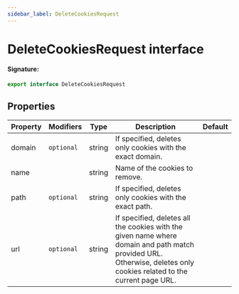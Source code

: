 ```yaml
---
sidebar_label: DeleteCookiesRequest
---
```


# DeleteCookiesRequest interface

#### Signature:

```typescript
export interface DeleteCookiesRequest
```

## Properties

| Property | Modifiers             | Type   | Description                                                                                                                                                          | Default |
| -------- | --------------------- | ------ | -------------------------------------------------------------------------------------------------------------------------------------------------------------------- | ------- |
| domain   | <code>optional</code> | string | If specified, deletes only cookies with the exact domain.                                                                                                            |         |
| name     |                       | string | Name of the cookies to remove.                                                                                                                                       |         |
| path     | <code>optional</code> | string | If specified, deletes only cookies with the exact path.                                                                                                              |         |
| url      | <code>optional</code> | string | If specified, deletes all the cookies with the given name where domain and path match provided URL. Otherwise, deletes only cookies related to the current page URL. |         |
